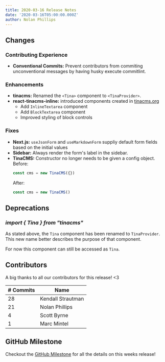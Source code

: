 ```yaml
---
title: 2020-03-16 Release Notes
date: '2020-03-16T05:00:00.000Z'
author: Nolan Phillips
---
```


## Changes

### Contributing Experience

- **Conventional Commits:** Prevent contributors from commiting unconventional messages by having husky execute commitlint.

### Enhancements

- **tinacms:** Renamed the `<Tina>` component to `<TinaProvider>`.
- **react-tinacms-inline:** introduced components created in [tinacms.org](http://github.com/tinacms/tinacms/org)
  - Add `InlineTextarea` component
  - Add `BlockTextarea` component
  - Improved styling of block controls

### Fixes

- **Next.js:** `useJsonForm` and `useMarkdownForm` suppliy default form fields based on the initial values
- **Sidebar:** Always render the form's label in the sidebar.
- **TinaCMS:** Constructor no longer needs to be given a config object.\
   Before:
  ```js
  const cms = new TinaCMS({})
  ```
  After:
  ```js
  const cms = new TinaCMS()
  ```

## Deprecations

### _import { Tina } from "tinacms"_

As stated above, the `Tina` component has been renamed to `TinaProvider`. This new name better
describes the purpose of that component.

For now this component can still be accessed as `Tina`.

## Contributors

A big thanks to all our contributors for this release! <3

| # Commits | Name              |
| --------- | ----------------- |
| 28        | Kendall Strautman |
| 21        | Nolan Phillips    |
| 4         | Scott Byrne       |
| 1         | Marc Mintel       |

## GitHub Milestone

Checkout the [GitHub Milestone](https://github.com/tinacms/tinacms/milestone/16?closed=1 '2020-03-16 Release') for all the details on this weeks release!

